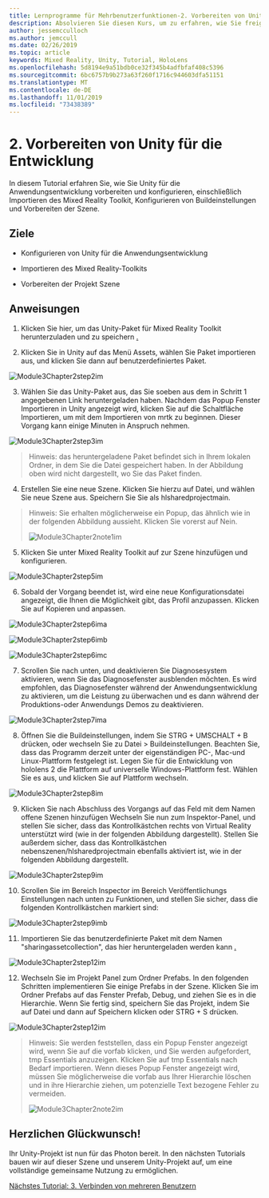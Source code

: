 ```yaml
---
title: Lernprogramme für Mehrbenutzerfunktionen-2. Vorbereiten von Unity für die Entwicklung
description: Absolvieren Sie diesen Kurs, um zu erfahren, wie Sie freigegebene Umgebungen mit mehreren Benutzern in einer hololens 2-Anwendung implementieren.
author: jessemcculloch
ms.author: jemccull
ms.date: 02/26/2019
ms.topic: article
keywords: Mixed Reality, Unity, Tutorial, HoloLens
ms.openlocfilehash: 5d8194e9a51bdb0ce32f345b4adfbfaf408c5396
ms.sourcegitcommit: 6bc6757b9b273a63f260f1716c944603dfa51151
ms.translationtype: MT
ms.contentlocale: de-DE
ms.lasthandoff: 11/01/2019
ms.locfileid: "73438389"
---
```

# <a name="2-getting-unity-ready-for-development"></a>2. Vorbereiten von Unity für die Entwicklung 


In diesem Tutorial erfahren Sie, wie Sie Unity für die Anwendungsentwicklung vorbereiten und konfigurieren, einschließlich Importieren des Mixed Reality Toolkit, Konfigurieren von Buildeinstellungen und Vorbereiten der Szene.

## <a name="objectives"></a>Ziele

- Konfigurieren von Unity für die Anwendungsentwicklung

- Importieren des Mixed Reality-Toolkits

- Vorbereiten der Projekt Szene

## <a name="instructions"></a>Anweisungen

1. Klicken Sie hier, um das Unity-Paket für Mixed Reality Toolkit herunterzuladen und zu speichern [.](https://github.com/microsoft/MixedRealityToolkit-Unity/releases/download/v2.0.0-RC2.1/Microsoft.MixedReality.Toolkit.Unity.Foundation-v2.0.0-RC2.1.unitypackage)

2. Klicken Sie in Unity auf das Menü Assets, wählen Sie Paket importieren aus, und klicken Sie dann auf benutzerdefiniertes Paket.

![Module3Chapter2step2im](images/module3chapter2step2im.PNG)

3. Wählen Sie das Unity-Paket aus, das Sie soeben aus dem in Schritt 1 angegebenen Link heruntergeladen haben. Nachdem das Popup Fenster Importieren in Unity angezeigt wird, klicken Sie auf die Schaltfläche Importieren, um mit dem Importieren von mrtk zu beginnen. Dieser Vorgang kann einige Minuten in Anspruch nehmen.

![Module3Chapter2step3im](images/module3chapter2step3im.PNG)

> Hinweis: das heruntergeladene Paket befindet sich in Ihrem lokalen Ordner, in dem Sie die Datei gespeichert haben. In der Abbildung oben wird nicht dargestellt, wo Sie das Paket finden.

4. Erstellen Sie eine neue Szene. Klicken Sie hierzu auf Datei, und wählen Sie neue Szene aus. Speichern Sie Sie als hlsharedprojectmain.

> Hinweis: Sie erhalten möglicherweise ein Popup, das ähnlich wie in der folgenden Abbildung aussieht. Klicken Sie vorerst auf Nein.
>
> ![Module3Chapter2note1im](images/module3chapter2note1im.PNG)

5. Klicken Sie unter Mixed Reality Toolkit auf zur Szene hinzufügen und konfigurieren.

![Module3Chapter2step5im](images/module3chapter2step5im.PNG)

6. Sobald der Vorgang beendet ist, wird eine neue Konfigurationsdatei angezeigt, die Ihnen die Möglichkeit gibt, das Profil anzupassen. Klicken Sie auf Kopieren und anpassen.

![Module3Chapter2step6ima](images/module3chapter2step6ima.PNG)

![Module3Chapter2step6imb](images/module3chapter2step6imb.PNG)

![Module3Chapter2step6imc](images/module3chapter2step6imc.PNG)

7. Scrollen Sie nach unten, und deaktivieren Sie Diagnosesystem aktivieren, wenn Sie das Diagnosefenster ausblenden möchten. Es wird empfohlen, das Diagnosefenster während der Anwendungsentwicklung zu aktivieren, um die Leistung zu überwachen und es dann während der Produktions-oder Anwendungs Demos zu deaktivieren. 

![Module3Chapter2step7ima](images/module3chapter2step7ima.PNG)

8. Öffnen Sie die Buildeinstellungen, indem Sie STRG + UMSCHALT + B drücken, oder wechseln Sie zu Datei > Buildeinstellungen. Beachten Sie, dass das Programm derzeit unter der eigenständigen PC-, Mac-und Linux-Plattform festgelegt ist. Legen Sie für die Entwicklung von hololens 2 die Plattform auf universelle Windows-Plattform fest. Wählen Sie es aus, und klicken Sie auf Plattform wechseln.

![Module3Chapter2step8im](images/module3chapter2step8im.PNG)

9. Klicken Sie nach Abschluss des Vorgangs auf das Feld mit dem Namen offene Szenen hinzufügen Wechseln Sie nun zum Inspektor-Panel, und stellen Sie sicher, dass das Kontrollkästchen rechts von Virtual Reality unterstützt wird (wie in der folgenden Abbildung dargestellt). Stellen Sie außerdem sicher, dass das Kontrollkästchen nebenszenen/hlsharedprojectmain ebenfalls aktiviert ist, wie in der folgenden Abbildung dargestellt.

![Module3Chapter2step9im](images/module3chapter2step9im.PNG)

10. Scrollen Sie im Bereich Inspector im Bereich Veröffentlichungs Einstellungen nach unten zu Funktionen, und stellen Sie sicher, dass die folgenden Kontrollkästchen markiert sind:

![Module3Chapter2step9imb](images/module3chapter2step9imb.PNG)

11. Importieren Sie das benutzerdefinierte Paket mit dem Namen "sharingassetcollection", das hier heruntergeladen werden kann [.](https://github.com/microsoft/MixedRealityLearning/releases/tag/development)

![Module3Chapter2step12im](images/module3chapter2step11im.PNG)

12. Wechseln Sie im Projekt Panel zum Ordner Prefabs. In den folgenden Schritten implementieren Sie einige Prefabs in der Szene. Klicken Sie im Ordner Prefabs auf das Fenster Prefab, Debug, und ziehen Sie es in die Hierarchie. Wenn Sie fertig sind, speichern Sie das Projekt, indem Sie auf Datei und dann auf Speichern klicken oder STRG + S drücken.

![Module3Chapter2step12im](images/module3chapter2step12im.PNG)

   > Hinweis: Sie werden feststellen, dass ein Popup Fenster angezeigt wird, wenn Sie auf die vorfab klicken, und Sie werden aufgefordert, tmp Essentials anzuzeigen. Klicken Sie auf tmp Essentials nach Bedarf importieren. Wenn dieses Popup Fenster angezeigt wird, müssen Sie möglicherweise die vorfab aus Ihrer Hierarchie löschen und in ihre Hierarchie ziehen, um potenzielle Text bezogene Fehler zu vermeiden.
   >
>![Module3Chapter2note2im](images/module3chapter2note2im.PNG)


## <a name="congratulations"></a>Herzlichen Glückwunsch!

Ihr Unity-Projekt ist nun für das Photon bereit. In den nächsten Tutorials bauen wir auf dieser Szene und unserem Unity-Projekt auf, um eine vollständige gemeinsame Nutzung zu ermöglichen.

[Nächstes Tutorial: 3. Verbinden von mehreren Benutzern](mrlearning-sharing(photon)-ch3.md)

